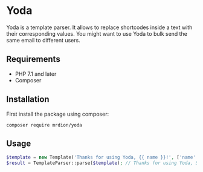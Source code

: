 # Yoda

Yoda is a template parser. It allows to replace shortcodes inside a text with their corresponding values. You might want
to use Yoda to bulk send the same email to different users.

## Requirements

- PHP 7.1 and later
- Composer

## Installation

First install the package using composer:

``` shell
composer require mrdion/yoda
```

## Usage

``` php
$template = new Template('Thanks for using Yoda, {{ name }}!', ['name' => 'SuperDev'], 'test');
$result = TemplateParser::parse($template); // Thanks for using Yoda, SuperDev! 
```
